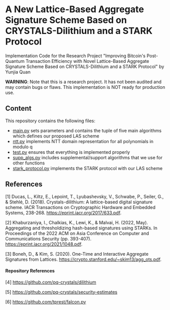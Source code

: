 # A New Lattice-Based Aggregate Signature Scheme Based on CRYSTALS-Dilithium and a STARK Protocol
Implementation Code for the Research Project "Improving Bitcoin's Post-Quantum Transaction Efficiency with Novel Lattice-Based Aggregate Signature Scheme Based on CRYSTALS-Dilithium and a STARK Protocol" by Yunjia Quan

**WARNING**: Note that this is a research project. It has not been audited and may contain bugs or flaws. This implementation is NOT ready for production use.

## Content
This repository contains the following files: 
- [main.py](main.py) sets parameters and contains the tuple of five main algorithms which defines our proposed LAS scheme
- [ntt.py](ntt.py) implements NTT domain representation for all polynomials in modulo q
- [test.py](test.py) ensures that everything is implemented properly
- [supp_algs.py](supp_algs.py) includes supplemental/support algorithms that we use for other functions
- [stark_protocol.py](stark_protocol.py) implements the STARK protocol with our LAS scheme

## References
[1] Ducas, L., Kiltz, E., Lepoint, T., Lyubashevsky, V., Schwabe, P., Seiler, G., & Stehlé, D. (2018). Crystals-dilithium: A lattice-based digital signature scheme. IACR Transactions on Cryptographic Hardware and Embedded Systems, 238-268. https://eprint.iacr.org/2017/633.pdf. 

[2] Khaburzaniya, I., Chalkias, K., Lewi, K., & Malvai, H. (2022, May). Aggregating and thresholdizing hash-based signatures using STARKs. In Proceedings of the 2022 ACM on Asia Conference on Computer and Communications Security (pp. 393-407). https://eprint.iacr.org/2021/1048.pdf.

[3] Boneh, D., & Kim, S. (2020). One-Time and Interactive Aggregate Signatures from Lattices. https://crypto.stanford.edu/~skim13/agg_ots.pdf.

#### Repository References
[4] https://github.com/pq-crystals/dilithium

[5] https://github.com/pq-crystals/security-estimates

[6] https://github.com/tprest/falcon.py
